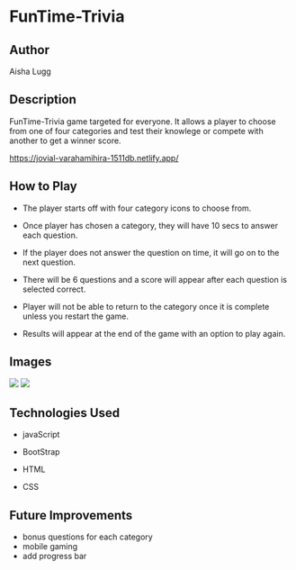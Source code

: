 # FunTime-Trivia

## Author

Aisha Lugg

## Description
FunTime-Trivia game targeted for everyone. It allows a player to choose from one of four categories and test their knowlege or compete with another to get a winner score.

https://jovial-varahamihira-1511db.netlify.app/

## How to Play

* The player starts off with four category icons to choose from.

* Once player has chosen a category, they will have 10 secs to answer each question. 

* If the player does not answer the question on time, it will go on to the next question.

* There will be 6 questions and a score will  appear after each question is selected correct.

* Player will not be able to return to the category once it is complete unless you restart the game. 

* Results will appear at the end of the game with an option to play again. 

## Images

![](https://i.imgur.com/sYq1I1f.png?2)
![](https://i.imgur.com/vv7AsAc.png?3)

## Technologies Used

* javaScript

* BootStrap

* HTML

* CSS

## Future Improvements

* bonus questions for each category
*  mobile gaming
* add progress bar




